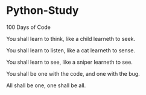 # Python-Study

100 Days of Code

You shall learn to think, like a child learneth to seek.

You shall learn to listen, like a cat learneth to sense.

You shall learn to see, like a sniper learneth to see.

You shall be one with the code, and one with the bug.

All shall be one, one shall be all.
